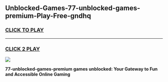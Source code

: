 
## Unblocked-Games-77-unblocked-games-premium-Play-Free-gndhq
<h3>
<a href="https://premium76.site?title=77-unblocked-games-premium&ref=21A">CLICK TO PLAY</a></h3>
<hr>

<h3>
<a href="https://premium76.site?title=77-unblocked-games-premium&ref=21A">CLICK 2 PLAY</a>
  
</h3>

<a href="https://premium76.site?title=77-unblocked-games-premium&ref=21A"><img src="https://clearcache.store/games.png"></a>


**77-unblocked-games-premium games unblocked: Your Gateway to Fun and Accessible Online Gaming**
